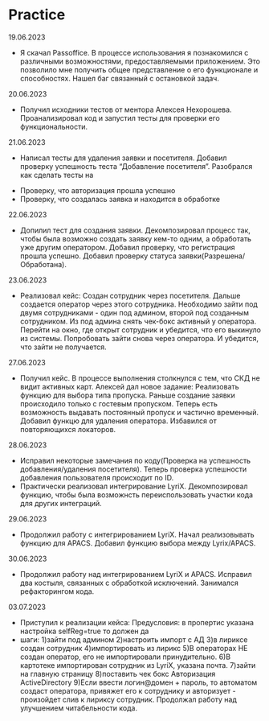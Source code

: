 # Practice
19.06.2023
 - Я скачал Passoffice. В процессе использования я познакомился с различными возможностями, предоставляемыми 
   приложением. Это позволило мне получить общее представление о его функционале и способностях. Нашел баг связанный с остановкой задач.

20.06.2023
 - Получил исходники тестов от ментора Алексея Нехорошева. Проанализировал код и запустил тесты для проверки его функциональности.

21.06.2023
 - Написал тесты для удаления заявки и посетителя. Добавил проверку успешность теста “Добавление посетителя”. Разобрался как сделать тесты на
  +	Проверку, что авторизация прошла успешно
  +	Проверку, что создалась заявка и находится в обработке

22.06.2023  
 - Допилил тест для создания заявки. Декомпозировал процесс так, чтобы была возможно создать заявку кем-то одним, а обработать уже другим оператором. Добавил 
   проверку, что регистрация прошла успешно. Добавил проверку статуса заявки(Разрешена/Обработана).

23.06.2023
- Реализовал кейс:
 Создан сотрудник через посетителя. Дальше создается оператор через этого сотрудника. Необходимо зайти под двумя сотрудниками - один под админом, второй под           созданным сотрудником. Из под админа снять чек-бокс активный у оператора. Перейти на окно, где открыт сотрудник и убедится, что его выкинуло из системы. Попробовать  зайти снова через оператора. И убедится, что зайти не получается. 

27.06.2023
- Получил кейс. В процессе выполнения столкнулся с тем, что СКД не видит активных карт. Алексей дал новое задание:
 Реализовать функцию для выбора типа пропуска. Раньше создание заявки происходило только с гостевым пропуском. Теперь есть возможность выдавать постоянный пропуск и частично временный.
 Добавил функцю для удаления оператора. Избавился от повторяющихся локаторов.

28.06.2023
- Исправил некоторые замечания по коду(Проверка на успешность добавления/удаления посетителя). Теперь проверка успешности добавления пользователя происходит по ID.
- Практически реализовал интегрирование LyriX. Декомпозировал функцию, чтобы была возможнсть переиспользовать участки кода для других интеграций. 

29.06.2023
 - Продолжил работу с интегрированием LyriX. Начал реализовывать функцию для APACS. Добавил функцию выбора между Lyrix/APACS.

30.06.2023
 - Продолжил работу над интегрированием LyriX и APACS. Исправил два костыля, связанных с обработкой исключений. Занимался рефакторингом кода.

03.07.2023
 - Приступил к реализации кейса: Предусловия: в пропертис указана настройка selfReg=true то должен да
 - шаги: 1)зайти под админом 2)настроить импорт с АД 3)в лириксе создан сотрудник 4)импортировать из лирикс 5)В операторах НЕ создан оператор, его не импортировали принудительно. 6)В картотеке импортирован сотрудник из LyriX, указана почта. 7)зайти на главную страницу 8)поставить чек бокс  Авторизация ActiveDirectory 9)Если ввести логин@домен + пароль, то автоматом создаст оператора, привяжет его к сотруднику и авторизует - произойдет слив к лириксу сотрудник. Продолжал работу над улучшением читабельности кода.
